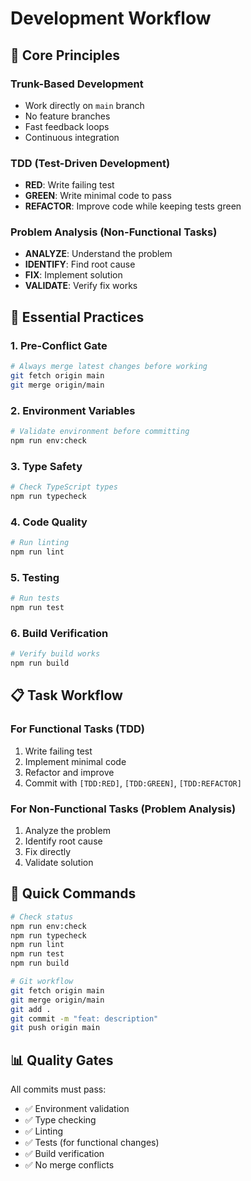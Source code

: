 # Development Workflow

## 🎯 **Core Principles**

### **Trunk-Based Development**
- Work directly on `main` branch
- No feature branches
- Fast feedback loops
- Continuous integration

### **TDD (Test-Driven Development)**
- **RED**: Write failing test
- **GREEN**: Write minimal code to pass
- **REFACTOR**: Improve code while keeping tests green

### **Problem Analysis (Non-Functional Tasks)**
- **ANALYZE**: Understand the problem
- **IDENTIFY**: Find root cause
- **FIX**: Implement solution
- **VALIDATE**: Verify fix works

## 🔧 **Essential Practices**

### **1. Pre-Conflict Gate**
```bash
# Always merge latest changes before working
git fetch origin main
git merge origin/main
```

### **2. Environment Variables**
```bash
# Validate environment before committing
npm run env:check
```

### **3. Type Safety**
```bash
# Check TypeScript types
npm run typecheck
```

### **4. Code Quality**
```bash
# Run linting
npm run lint
```

### **5. Testing**
```bash
# Run tests
npm run test
```

### **6. Build Verification**
```bash
# Verify build works
npm run build
```

## 📋 **Task Workflow**

### **For Functional Tasks (TDD)**
1. Write failing test
2. Implement minimal code
3. Refactor and improve
4. Commit with `[TDD:RED]`, `[TDD:GREEN]`, `[TDD:REFACTOR]`

### **For Non-Functional Tasks (Problem Analysis)**
1. Analyze the problem
2. Identify root cause
3. Fix directly
4. Validate solution

## 🚀 **Quick Commands**

```bash
# Check status
npm run env:check
npm run typecheck
npm run lint
npm run test
npm run build

# Git workflow
git fetch origin main
git merge origin/main
git add .
git commit -m "feat: description"
git push origin main
```

## 📊 **Quality Gates**

All commits must pass:
- ✅ Environment validation
- ✅ Type checking
- ✅ Linting
- ✅ Tests (for functional changes)
- ✅ Build verification
- ✅ No merge conflicts
